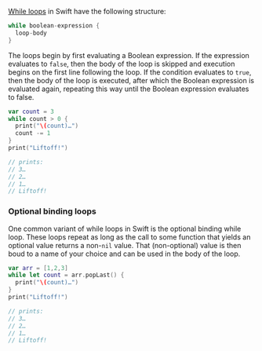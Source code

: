 [While loops][while-loops] in Swift have the following structure:

```swift
while boolean-expression {
  loop-body
}
```

The loops begin by first evaluating a Boolean expression. If the expression evaluates to `false`, then the body of the loop is skipped and execution begins on the first line following the loop. If the condition evaluates to `true`, then the body of the loop is executed, after which the Boolean expression is evaluated again, repeating this way until the Boolean expression evaluates to false.

```swift
var count = 3
while count > 0 {
  print("\(count)…")
  count -= 1
}
print("Liftoff!")

// prints:
// 3…
// 2…
// 1…
// Liftoff!
```

### Optional binding loops

One common variant of while loops in Swift is the optional binding while loop. These loops repeat as long as the call to some function that yields an optional value returns a non-`nil` value. That (non-optional) value is then boud to a name of your choice and can be used in the body of the loop.

```swift
var arr = [1,2,3]
while let count = arr.popLast() {
  print("\(count)…")
}
print("Liftoff!")

// prints:
// 3…
// 2…
// 1…
// Liftoff!
```

[while-loops]: https://docs.swift.org/swift-book/LanguageGuide/ControlFlow.html#ID124
